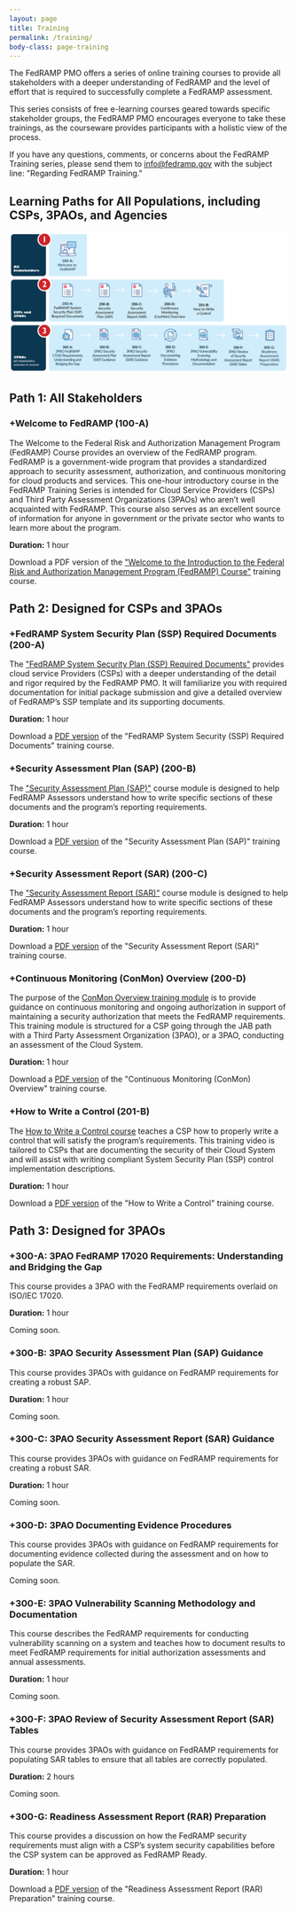 ```yaml
---
layout: page
title: Training
permalink: /training/
body-class: page-training
---
```



The FedRAMP PMO offers a series of online training courses to provide all stakeholders with a deeper understanding of FedRAMP and the level of effort that is required to successfully complete a FedRAMP assessment.

This series consists of free e-learning courses geared towards specific stakeholder groups, the FedRAMP PMO encourages everyone to take these trainings, as the courseware provides participants with a holistic view of the process.

If you have any questions, comments, or concerns about the FedRAMP Training series, please send them to <a href="info@fedramp.gov">info@fedramp.gov</a> with the subject line: "Regarding FedRAMP Training."
## Learning Paths for All Populations, including CSPs, 3PAOs, and Agencies

![image alt text](../assets/img/learning-path.png)
<div id="path-one">
<h2 class="accordion">Path 1: All Stakeholders</h2>
<div class="panel">
<section id="welcome">
<h3>+Welcome to FedRAMP (100-A)</h3>

<p>The Welcome to the Federal Risk and Authorization Management Program (FedRAMP) Course provides an overview of the FedRAMP program.  FedRAMP is a government-wide program that provides a standardized approach to security assessment, authorization, and continuous monitoring for cloud products and services. This one-hour introductory course in the FedRAMP Training Series is intended for Cloud Service Providers (CSPs) and Third Party Assessment Organizations (3PAOs) who aren’t well acquainted with FedRAMP. This course also serves as an excellent source of information for anyone in government or the private sector who wants to learn more about the program.</p>

<p><strong>Duration:</strong> 1 hour</p>

<p>Download a PDF version of the <a href="https://s3.amazonaws.com/sitesusa/wp-content/uploads/sites/482/2015/02/FedRAMP-Training-Welcome-to-FedRAMP.pdf">"Welcome to the Introduction to the Federal Risk and Authorization Management Program (FedRAMP) Course"</a> training course.</p>
</section>
</div>
</div>
<div id="path-two">
<h2 class="accordion">Path 2: Designed for CSPs and 3PAOs</h2>
<div class="panel">
<section class="panel" id="ssp">
<h3>+FedRAMP System Security Plan (SSP) Required Documents (200-A)</h3>

<p>The <a href="https://www.youtube.com/watch?v=Ot90vW9jQuk&feature=youtu.be">"FedRAMP System Security Plan (SSP) Required Documents"</a> provides cloud service Providers (CSPs) with a deeper understanding of the detail and rigor required by the FedRAMP PMO. It will familiarize you with required documentation for initial package submission and give a detailed overview of FedRAMP’s SSP template and its supporting documents.</p>

<p><strong>Duration:</strong> 1 hour</p>

<p>Download a <a href="https://s3.amazonaws.com/sitesusa/wp-content/uploads/sites/482/2015/02/FedRAMP-System-Security-Plan-SSP-Required-Documents.pdf">PDF version</a> of the "FedRAMP System Security (SSP) Required Documents" training course.</p>
</section>
<section id="sap">
<h3>+Security Assessment Plan (SAP) (200-B)</h3>

<p>The <a href="https://www.youtube.com/watch?v=k4IfvfqrZic">"Security Assessment Plan (SAP)"</a> course module is designed to help FedRAMP Assessors understand how to write specific sections of these documents and the program’s reporting requirements.</p>

<p><strong>Duration:</strong> 1 hour</p>

<p>Download a <a href="https://s3.amazonaws.com/sitesusa/wp-content/uploads/sites/482/2015/02/FedRAMP-Security-Assessment-Plan-SAP-Training.pdf">PDF version</a> of the "Security Assessment Plan (SAP)" training course.</p>
</section>
<section id="sar-report">
<h3>+Security Assessment Report (SAR) (200-C)</h3>

<p>The <a href="https://www.youtube.com/watch?v=d6RU12WIj4E&feature=youtu.be">"Security Assessment Report (SAR)"</a> course module is designed to help FedRAMP Assessors understand how to write specific sections of these documents and the program’s reporting requirements.</p>

<p><strong>Duration:</strong> 1 hour</p>

<p>Download a <a href="https://s3.amazonaws.com/sitesusa/wp-content/uploads/sites/482/2015/02/FedRAMP-Security-Assessment-Report-SAR-Training.pdf">PDF version</a> of the "Security Assessment Report (SAR)" training course.</p>
</section>
<section id="conmon">

<h3>+Continuous Monitoring (ConMon) Overview (200-D)</h3>

<p>The purpose of the <a href="https://www.youtube.com/watch?v=gQWctMjfH2M&feature=youtu.be">ConMon Overview training module</a> is to provide guidance on continuous monitoring and ongoing authorization in support of maintaining a security authorization that meets the FedRAMP requirements. This training module is structured for a CSP going through the JAB path with a Third Party Assessment Organization (3PAO), or a 3PAO, conducting an assessment of the Cloud System.</p>

<p><strong>Duration:</strong> 1 hour</p>

<p>Download a <a href="https://s3.amazonaws.com/sitesusa/wp-content/uploads/sites/482/2015/02/FedRAMP-Training-Continuous-Monitoring-ConMon-Overview.pdf">PDF version</a> of the "Continuous Monitoring (ConMon) Overview" training course.</p>
</section>
<section id="control">

<h3>+How to Write a Control (201-B)</h3>

<p>The <a href="https://www.youtube.com/watch?v=-geuTUFA8-g&feature=youtu.be">How to Write a Control course</a> teaches a CSP how to properly write a control that will satisfy the program’s requirements. This training video is tailored to CSPs that are documenting the security of their Cloud System and will assist with writing compliant System Security Plan (SSP) control implementation descriptions.</p>

<p><strong>Duration:</strong> 1 hour</p>

<p>Download a <a href="https://s3.amazonaws.com/sitesusa/wp-content/uploads/sites/482/2015/02/FedRAMP-Training-How-to-Write-a-Control.pdf">PDF version</a> of the "How to Write a Control" training course.</p>
</section>
</div>
</div>
<div id="path-three">
<h2 class="accordion">Path 3: Designed for 3PAOs</h2>
<div class="panel">
<section id="req">

<h3>+300-A: 3PAO FedRAMP 17020 Requirements: Understanding and Bridging the Gap</h3>

<p>This course provides a 3PAO with the FedRAMP requirements overlaid on ISO/IEC 17020.</p>

<p><strong>Duration:</strong> 1 hour</p>

<p>Coming soon.</p>
</section>
<section id="sap-guidance">

<h3>+300-B: 3PAO Security Assessment Plan (SAP) Guidance</h3>

<p>This course provides 3PAOs with guidance on FedRAMP requirements for creating a robust SAP.</p>

<p><strong>Duration:</strong> 1 hour</p>

<p>Coming soon.</p>
</section>
<section id="sar-guidance">

<h3>+300-C: 3PAO Security Assessment Report (SAR) Guidance</h3>

<p>This course provides 3PAOs with guidance on FedRAMP requirements for creating a robust SAR.</p>

<p><strong>Duration:</strong> 1 hour</p>

<p>Coming soon.</p>
</section>
<section id="procedures">

<h3>+300-D: 3PAO Documenting Evidence Procedures</h3>

<p>This course provides 3PAOs with guidance on FedRAMP requirements for documenting evidence collected during the assessment and on how to populate the SAR.</p>

<p>Coming soon.</p>
</section>
<section id="method">

<h3>+300-E: 3PAO Vulnerability Scanning Methodology and Documentation</h3>

<p>This course describes the FedRAMP requirements for conducting vulnerability scanning on a system and teaches how to document results to meet FedRAMP requirements for initial authorization assessments and annual assessments.</p>

<p><strong>Duration:</strong> 1 hour</p>

<p>Coming soon.</p>
</section>
<section id="sar-tables">

<h3>+300-F: 3PAO Review of Security Assessment Report (SAR) Tables</h3>

<p>This course provides 3PAOs with guidance on FedRAMP requirements for populating SAR tables to ensure that all tables are correctly populated.</p>

<p><strong>Duration:</strong> 2 hours</p>

<p>Coming soon.</p>
</section>
<section id="rar">

<h3>+300-G: Readiness Assessment Report (RAR) Preparation</h3>

<p>This course provides a discussion on how the FedRAMP security requirements must align with a CSP’s system security capabilities before the CSP system can be approved as FedRAMP Ready.</p>

<p><strong>Duration:</strong> 1 hour</p>

<p>Download a <a href="https://s3.amazonaws.com/sitesusa/wp-content/uploads/sites/482/2017/09/300-G_3PAO-Readiness-Assessment-Report-RAR-Preparation.pdf">PDF version</a> of the "Readiness Assessment Report (RAR) Preparation" training course.</p>

</section>
</div>
</div>